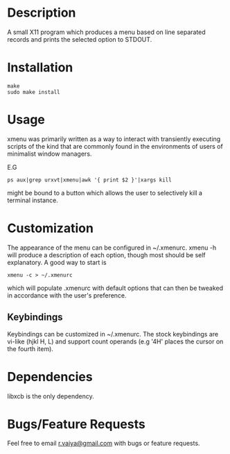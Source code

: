 # Description

A small X11 program which produces a menu based on line separated
records and prints the selected option to STDOUT.

# Installation

```
make
sudo make install
```
  
# Usage

xmenu was primarily written as a way to interact with transiently
executing scripts of the kind that are commonly found in the
environments of users of minimalist window managers.

E.G

```
ps aux|grep urxvt|xmenu|awk '{ print $2 }'|xargs kill
```

might be bound to a button which allows the user to selectively
kill a terminal instance.

# Customization

The appearance of the menu can be configured in ~/.xmenurc.  xmenu -h
will produce a description of each option, though most should be
self explanatory. A good way to start is

```
xmenu -c > ~/.xmenurc
```

which will populate .xmenurc with default options that can then be
tweaked in accordance with the user's preference.

## Keybindings

 Keybindings can be customized in ~/.xmenurc. The stock keybindings
 are vi-like (hjkl H, L) and support count operands (e.g '4H' places
 the cursor on the fourth item).
 
# Dependencies

libxcb is the only dependency.

# Bugs/Feature Requests

Feel free to email r.vaiya@gmail.com with bugs or feature requests.